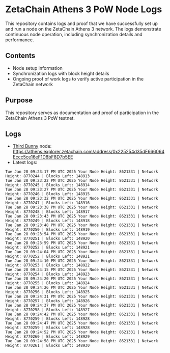 # ZetaChain Athens 3 PoW Node Logs
This repository contains logs and proof that we have successfully set up and run a node on the ZetaChain Athens 3 network. The logs demonstrate continuous node operation, including synchronization details and performance.

## Contents
- Node setup information
- Synchronization logs with block height details
- Ongoing proof of work logs to verify active participation in the ZetaChain network

## Purpose
This repository serves as documentation and proof of participation in the ZetaChain Athens 3 PoW testnet.

## Logs

- [Third Bunny](https://thirdbunny.xyz/) node: https://athens.explorer.zetachain.com/address/0x225254d35dE666064Eccc5ce16eF1D8bF8D7b5EE
- Latest logs:
```
Tue Jan 28 09:23:17 PM UTC 2025 Your Node Height: 8621331 | Network Height: 8770244 | Blocks Left: 148913
Tue Jan 28 09:23:22 PM UTC 2025 Your Node Height: 8621331 | Network Height: 8770245 | Blocks Left: 148914
Tue Jan 28 09:23:27 PM UTC 2025 Your Node Height: 8621331 | Network Height: 8770246 | Blocks Left: 148915
Tue Jan 28 09:23:32 PM UTC 2025 Your Node Height: 8621331 | Network Height: 8770247 | Blocks Left: 148916
Tue Jan 28 09:23:38 PM UTC 2025 Your Node Height: 8621331 | Network Height: 8770248 | Blocks Left: 148917
Tue Jan 28 09:23:43 PM UTC 2025 Your Node Height: 8621331 | Network Height: 8770249 | Blocks Left: 148918
Tue Jan 28 09:23:48 PM UTC 2025 Your Node Height: 8621331 | Network Height: 8770250 | Blocks Left: 148919
Tue Jan 28 09:23:54 PM UTC 2025 Your Node Height: 8621331 | Network Height: 8770251 | Blocks Left: 148920
Tue Jan 28 09:23:59 PM UTC 2025 Your Node Height: 8621331 | Network Height: 8770252 | Blocks Left: 148921
Tue Jan 28 09:24:04 PM UTC 2025 Your Node Height: 8621331 | Network Height: 8770252 | Blocks Left: 148921
Tue Jan 28 09:24:10 PM UTC 2025 Your Node Height: 8621331 | Network Height: 8770253 | Blocks Left: 148922
Tue Jan 28 09:24:15 PM UTC 2025 Your Node Height: 8621331 | Network Height: 8770254 | Blocks Left: 148923
Tue Jan 28 09:24:20 PM UTC 2025 Your Node Height: 8621331 | Network Height: 8770255 | Blocks Left: 148924
Tue Jan 28 09:24:26 PM UTC 2025 Your Node Height: 8621331 | Network Height: 8770256 | Blocks Left: 148925
Tue Jan 28 09:24:31 PM UTC 2025 Your Node Height: 8621331 | Network Height: 8770257 | Blocks Left: 148926
Tue Jan 28 09:24:37 PM UTC 2025 Your Node Height: 8621331 | Network Height: 8770258 | Blocks Left: 148927
Tue Jan 28 09:24:42 PM UTC 2025 Your Node Height: 8621331 | Network Height: 8770259 | Blocks Left: 148928
Tue Jan 28 09:24:47 PM UTC 2025 Your Node Height: 8621331 | Network Height: 8770259 | Blocks Left: 148928
Tue Jan 28 09:24:52 PM UTC 2025 Your Node Height: 8621331 | Network Height: 8770260 | Blocks Left: 148929
Tue Jan 28 09:24:58 PM UTC 2025 Your Node Height: 8621331 | Network Height: 8770261 | Blocks Left: 148930
```
